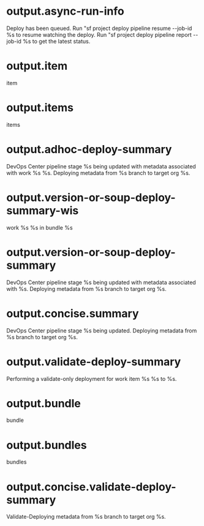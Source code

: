 # output.async-run-info

Deploy has been queued.
Run "sf project deploy pipeline resume --job-id %s to resume watching the deploy.
Run "sf project deploy pipeline report --job-id %s to get the latest status.

# output.item

item

# output.items

items

# output.adhoc-deploy-summary

DevOps Center pipeline stage %s being updated with metadata associated with work %s %s.
Deploying metadata from %s branch to target org %s.

# output.version-or-soup-deploy-summary-wis

work %s %s in bundle %s

# output.version-or-soup-deploy-summary

DevOps Center pipeline stage %s being updated with metadata associated with %s.
Deploying metadata from %s branch to target org %s.

# output.concise.summary

DevOps Center pipeline stage %s being updated. Deploying metadata from %s branch to target org %s.

# output.validate-deploy-summary

Performing a validate-only deployment for work item %s %s to %s.

# output.bundle

bundle

# output.bundles

bundles

# output.concise.validate-deploy-summary

Validate-Deploying metadata from %s branch to target org %s.
